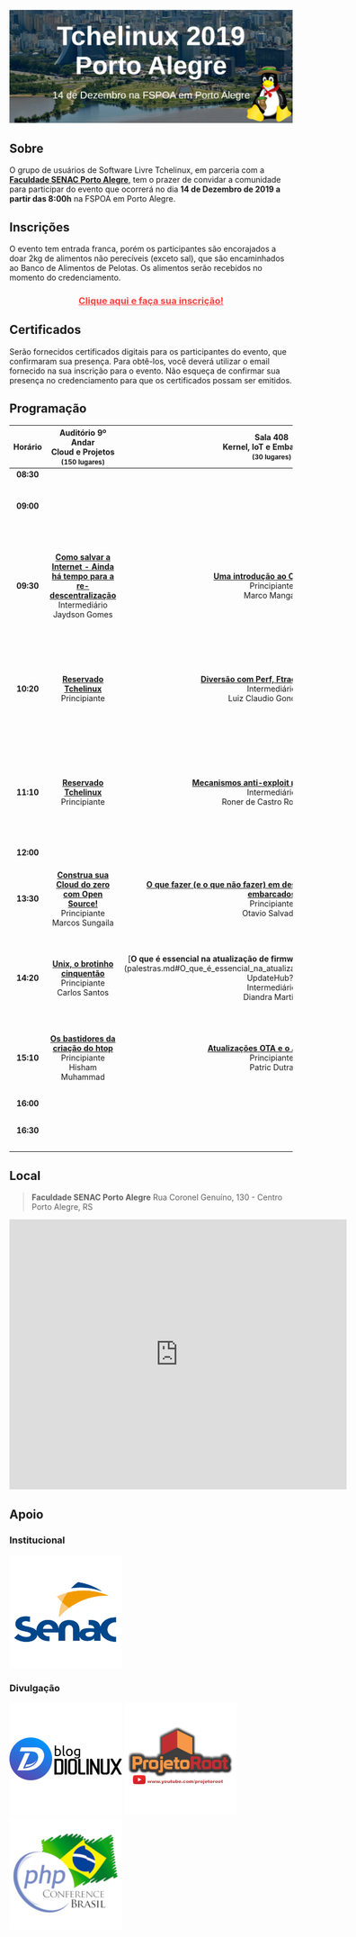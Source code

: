 [![Tchelinux 2019 Porto Alegre](images/banner.jpg)](#)

## Sobre

O grupo de usuários de Software Livre Tchelinux, em parceria com a [**Faculdade SENAC Porto Alegre**](http://senacrs.com.br/unidades.asp?unidade=63), tem o prazer de convidar a comunidade para participar do evento que ocorrerá no dia **14 de Dezembro de 2019 a partir das 8:00h** na FSPOA em Porto Alegre.

## Inscrições

O evento tem entrada franca, porém os participantes são encorajados a doar 2kg de alimentos não perecíveis (exceto sal), que são encaminhados ao Banco de Alimentos de Pelotas. Os alimentos serão recebidos no momento do credenciamento.

<center><a href="https://poa.tchelinux.org/inscricoes/" style="color:#ff4040"><b><h3>Clique aqui e faça sua inscrição!<h3></b></a></center>

## Certificados

Serão fornecidos certificados digitais para os participantes do evento, que confirmaram sua presença. Para obtê-los, você deverá utilizar o email fornecido na sua inscrição para o evento. Não esqueça de confirmar sua presença no credenciamento para que os certificados possam ser emitidos.

## Programação

| <center> Horário </center> | <center> **Auditório 9º Andar** <br> Cloud e Projetos <br> <small>(150 lugares)</small> </center> | <center> **Sala 408** <br> Kernel, IoT e Embarcados <br> <small>(30 lugares)</small> </center> | <center> **Sala 409** <br> Distribuições e Aplicativos <br> <small>(30 lugares)</small> </center> | <center> **Sala 410** <br> Comunidade e Carreira <br> <small>(30 lugares)</small> </center> | <center> **Sala 412** <br> Cases e Empreendedorismo <br> <small>(30 lugares)</small> </center> | <center> **Sala 413** <br> Segurança e Blockchain<br> <small>(50 lugares)</small> </center> | <center> **Sala 502** <br> DevOps e Sysadmin <br> <small>(30 lugares)</small> </center> | <center> **Sala 503** <br> Desenvolvimento Web<br> <small>(40 lugares)</small> </center> | <center> **Sala 504** <br> Python e Big Data<br> <small>(40 lugares)</small> </center> | <center> **Sala 601** <br> Golang, Lua e Rust <br> <small>(30 lugares)</small> </center> | <center> **Sala 602** <br> Desenvolvimento Mobile<br> <small>(30 lugares)</small> </center> |
|:--------------------------:|:-----------------------:|:-----------------------:|:-----------------------:|:-----------------------:|:-----------------------:|:-----------------------:|:-----------------------:|:-----------------------:|:-----------------------:|:-----------------------:|:-----------------------:|
| **08:30** <td colspan=12><center>**Credenciamento**</center> |
| **09:00** <td colspan=12><center>**Abertura**<br> Auditório 9º Andar <br> <br> <span class="label label-info">Todo o público</span> <br>  Equipe Tchelinux <br> </center> |
| **09:30** | [**Como salvar a Internet - Ainda há tempo para a re-descentralização**](palestras.md#Como_salvar_a_Internet_-_Ainda_há_tempo_para_a_re-descentralização) <br> <span class="label label-warning">Intermediário</span> <br>  Jaydson Gomes | [**Uma introdução ao OpenALPR**](palestras.md#Uma_introdução_ao_OpenALPR) <br> <span class="label label-success">Principiante</span> <br> Marco Mangan  | [**Escrita acadêmica com o Latex**](palestras.md#Escrita_acadêmica_com_o_Latex)  <br> <span class="label label-success">Principiante</span> <br> Patrícia Kayser Vargas Mangan | [**Soft Skills - As Habilidades do profissional de TI de destaque**](palestras.md#Soft_Skills_-_As_Habilidades_do_profissional_de_TI_de_destaque)  <br> <span class="label label-success">Principiante</span> <br> Alisson Pereira Carvalho de Lima | [**Consolidando Infraestrutura para implementação de Ubuntu como Desktop na PROCERGS**](palestras.md#Consolidando_Infraestrutura_para_implementação_de_Ubuntu_como_Desktop_na_PROCERGS)  <br> <span class="label label-success">Principiante</span> <br> Thiago Boeira | [**Phishing. Por que ainda caímos nesse golpe?**](palestras.md#Phishing._Por_que_ainda_caímos_nesse_golpe?)  <br> <span class="label label-success">Principiante</span> <br> Élvis da Silva Steinbach | [**Don't Repeat Yourself - Abstraindo funcionalidades com Jenkins Shared Libraries**](palestras.md#Don't_Repeat_Yourself_-_Abstraindo_funcionalidades_com_Jenkins_Shared_Libraries)  <br> <span class="label label-warning">Intermediário</span> <br> Robson Luiz Valim de Bittencourt | [**Testes unitários e de integração com React**](palestras.md#Testes_unitários_e_de_integração_com_React)  <br> <span class="label label-warning">Intermediário</span> <br> Dennis Kaffer | [**Uma Não-Gentil Introdução ao Stream Processing**](palestras.md#Uma_Não-Gentil_Introdução_ao_Stream_Processing)  <br> <span class="label label-warning">Intermediário</span> <br> Julio Biason | [**Golang: a sua nova linguagem de programação favorita**](palestras.md#Golang:_a_sua_nova_linguagem_de_programação_favorita)  <br> <span class="label label-success">Principiante</span> <br> Ricardo Robaina |  [**Introdução ao Desenvolvimento Móvel com Ionic**](palestras.md#Introdução_ao_Desenvolvimento_Móvel_com_Ionic)  <br> <span class="label label-success">Principiante</span> <br> Rafael Jeffman |
| **10:20** | [**Reservado Tchelinux**]() <br> <span class="label label-success">Principiante</span> <br>  | [**Diversão com Perf, Ftrace e Bpftrace**](palestras.md#Diversão_com_Perf,_Ftrace_e_Bpftrace) <br> <span class="label label-warning">Intermediário</span> <br> Luiz Claudio Gonçalves  | [**Introdução a linha de comando e automação em Shell Script**](palestras.md#Introdução_a_linha_de_comando_e_automação_em_Shell_Script)  <br> <span class="label label-success">Principiante</span> <br> Mateus Gabriel Müller | [**Conhecendo seus usuários com Matomo**](palestras.md#Conhecendo_seus_usuários_com_Matomo)  <br> <span class="label label-warning">Intermediário</span> <br> Sidney Souza | [**A jornada para o DevOps no âmbito militar: Lições aprendidas para uma automação bem sucedida**](palestras.md#A_jornada_para_o_DevOps_no_âmbito_militar:_Lições_aprendidas_para_uma_automação_bem_sucedida)  <br> <span class="label label-success">Principiante</span> <br> Thiago Finardi | [**Configure seu primeiro servidor VPS na nuvem**](palestras.md#Configure_seu_primeiro_servidor_VPS_na_nuvem)  <br> <span class="label label-warning">Intermediário</span> <br> William Brendaw | [**Testes automatizados para servidores aarch64 em um Datacenter**](palestras.md#Testes_automatizados_para_servidores_aarch64_em_um_Datacenter)  <br> <span class="label label-warning">Intermediário</span> <br> Patrícia Domingues | [**Introdução ao Vue.js**](palestras.md#Introdução_ao_Vue.js) <br> <span class="label label-success">Principiante</span> <br> João Pedro Sabbado Pereira | [**Por que a galinha atravessou a rua?**](palestras.md#Por_que_a_galinha_atravessou_a_rua?)  <br> <span class="label label-success">Principiante</span> <br> Alan Mussoi | [**Desmistificando o compilador Go: a jornada do func main() até o go run**](palestras.md#Desmistificando_o_compilador_Go:_a_jornada_do_func_main%28%29_até_o_go_run)  <br> <span class="label label-warning">Intermediário</span> <br> Alex Garzão | [**Nativo, híbrido ou PWA?  O que escolher para seu app?**](palestras.md#Nativo,_híbrido_ou_PWA?_O_que_escolher_para_seu_app?)  <br> <span class="label label-success">Principiante</span> <br> Jefferson Cardoso |
| **11:10** | [**Reservado Tchelinux**]() <br> <span class="label label-success">Principiante</span> <br>  | [**Mecanismos anti-exploit no Kernel Linux**](palestras.md#Mecanismos_anti-exploit_no_Kernel_Linux) <br> <span class="label label-warning">Intermediário</span> <br> Roner de Castro Rodrigues  | [**Introdução ao NixOS**](palestras.md#Introdução_ao_NixOS)  <br> <span class="label label-success">Principiante</span> <br> Victor Hugo Aguiar Pacce | [**...porque no MEU TEMPO: um comparativo dos dias atuais com 10+ anos atrás**](palestras.md#...porque_no_MEU_TEMPO:_um_comparativo_dos_dias_atuais_com_10+_anos_atrás)  <br> <span class="label label-success">Principiante</span> <br> Fábio Beneditto |  [**A importância da arquitetura de infraestrutura**](palestras.md#A_importância_da_arquitetura_de_infraestrutura)  <br> <span class="label label-warning">Intermediário</span> <br> Marcelo Veriato Lima | [**Detectando e Respondendo Incidentes de Segurança em Frontends Nginx Utilizando ELK**](palestras.md#Detectando_e_Respondendo_Incidentes_de_Segurança_em_Frontends_Nginx_Utilizando_ELK)  <br> <span class="label label-danger">Avançado</span> <br> Jerônimo Zucco | [**Container-Broker - Orquestrador de containers docker escrito em Ruby on Rails**](palestras.md#Container-Broker_-_Orquestrador_de_containers_docker_escrito_em_Ruby_on_Rails)  <br> <span class="label label-warning">Intermediário</span> <br> João Carlos Vieira | [**Banco de Dados Livre: Elaborando soluções de qualidade para o seu projeto!**](palestras.md#Banco_de_Dados_Livre:_Elaborando_soluções_de_qualidade_para_o_seu_projeto!)  <br> <span class="label label-success">Principiante</span> <br> Willian Barreto Froes | [**Uma API Responsa**](palestras.md#Uma_API_Responsa)  <br> <span class="label label-warning">Intermediário</span> <br> Rafael Jeffman | [**Primeiros passos com a Linguagem Lua**](palestras.md#Primeiros_passos_com_a_Linguagem_Lua)  <br> <span class="label label-success">Principiante</span> <br> João Avelino Bellomo Filho | [**Migrando do complexo Java para o simplificado Kotlin**](palestras.md#Migrando_do_complexo_Java_para_o_simplificado_Kotlin)  <br> <span class="label label-success">Principiante</span> <br> Filipe Nunes |
| **12:00** <td colspan=12><center>**Intervalo para Almoço**</center> |
| **13:30** | [**Construa sua Cloud do zero com Open Source!**](palestras.md#Construa_sua_Cloud_do_zero_com_Open_Source!) <br> <span class="label label-success">Principiante</span> <br> Marcos Sungaila | [**O que fazer (e o que não fazer) em desenvolvimento de sistemas embarcados**](O_que_fazer_%28e_o_que_não_fazer%29_em_desenvolvimento_de_sistemas_embarcados) <br> <span class="label label-success">Principiante</span> <br>  Otavio Salvador |  [**Entendendo o Systemd**](palestras.md#Entendendo_o_Systemd)  <br> <span class="label label-warning">Intermediário</span> <br> João Avelino Bellomo Filho | [**Considerações sobre 20 anos de experiência com Linux (software e hardware)**](palestras.md#Considerações_sobre_20_anos_de_experiência_com_Linux_%28software_e_hardware%29)  <br> <span class="label label-success">Principiante</span> <br> Rudá Moura | [**Riscos e falhas**](palestras.md#Riscos_e_falhas)  <br> <span class="label label-success">Principiante</span> <br> Marco Antonio Martins Junior (somatório) | [**Programação Solidity para Contratos Inteligentes**](palestras.md#Programação_Solidity_para_Contratos_Inteligentes)  <br> <span class="label label-warning">Intermediário</span> <br> Rodrigo Rosa da Silva | [**OpenShift Container Platform - Overview**](palestras.md#OpenShift_Container_Platform_-_Overview)  <br> <span class="label label-success">Principiante</span> <br> Deivid Pilla | [**Qualidade Essencial para Projetos PHP**](palestras.md#Qualidade_Essencial_para_Projetos_PHP)  <br> <span class="label label-success">Principiante</span> <br> Er Galvão Abbott | [**Desenvolvendo Jogos com PyGame**](palestras.md#Desenvolvendo_Jogos_com_PyGame)  <br> <span class="label label-success">Principiante</span> <br> Jerônimo Madruga | [**Estendendo o NGINX com Lua**](palestras.md#Estendendo_o_NGINX_com_Lua)  <br> <span class="label label-warning">Intermediário</span> <br> Vinicius Sigfredi Mignot | [**Coroutines vs RX**](palestras.md#Coroutines_vs_RX)  <br> <span class="label label-warning">Intermediário</span> <br> Filipe Nunes |
| **14:20** | [**Unix, o brotinho cinquentão**](palestras.md#Unix,_o_brotinho_cinquentão) <br> <span class="label label-success">Principiante</span> <br> Carlos Santos |  [**O que é essencial na atualização de firmware OTA e por que UpdateHub?**](palestras.md#O_que_é_essencial_na_atualização_de_firmware_OTA_e_por_que UpdateHub?) <br> <span class="label label-warning">Intermediário</span> <br>  Diandra Martini | [**Bash do Dia a Dia**](palestras.md#Bash_do_Dia_a_Dia)  <br> <span class="label label-success">Principiante</span> <br> Wanderson Henrique Camargo Rosa | [**Tudo que você queria saber sobre a LGPD e não sabia pra quem perguntar!**](palestras.md#Tudo_que_você_queria_saber_sobre_a_LGPD_e_não_sabia_pra_quem_perguntar!)  <br> <span class="label label-warning">Intermediário</span> <br> Marcos Lucas | [**Dicas e Ferramentas para montar seu primeiro modelo de negócios.**](palestras.md#Dicas_e_Ferramentas_para_montar_seu_primeiro_modelo_de_negócios.)  <br> <span class="label label-success">Principiante</span> <br> Cláudia Tomie Fujiya Sungaila | [**Insegurança na Internet**](palestras.md#Insegurança_na_Internet)  <br> <span class="label label-warning">Intermediário</span> <br> Diego Luiz Silva da Costa | [**Utilizando o Rocket Chat em container**](palestras.md#Utilizando_o_Rocket_Chat_em_container)  <br> <span class="label label-warning">Intermediário</span> <br> Fabricio Machado | [**Integração Contínua em Projetos PHP Utilizando Github Actions**](palestras.md#Integração_Contínua_em_Projetos_PHP_Utilizando_Github_Actions)  <br> <span class="label label-warning">Intermediário</span> <br> Igor Santos | [**Flask and you**](palestras.md#Flask_and_you)  <br> <span class="label label-warning">Intermediário</span> <br> Luciano Camargo Cruz | [**Enferrujando a Web**](palestras.md#Enferrujando_a_Web)  <br> <span class="label label-warning">Intermediário</span> <br> Michel Martinez | [**Flutter Live Code - Criando um app lindo em 45 minutos**](palestras.md#Flutter_Live_Code_-_Criando_um_app_lindo_em_45_minutos)  <br> <span class="label label-warning">Intermediário</span> <br> João Rutkoski |
| **15:10** | [**Os bastidores da criação do htop**](palestras.md#Os_bastidores_da_criação_do_htop) <br> <span class="label label-success">Principiante</span> <br> Hisham Muhammad | [**Atualizações OTA e o Android OS**](palestras.md#Atualizações_OTA_e_o_Android_OS) <br> <span class="label label-success">Principiante</span> <br> Patric Dutra  | [**Introdução a agilidade e Scrum**](palestras.md#Introdução_a_agilidade_e_Scrum)  <br> <span class="label label-success">Principiante</span> <br> Marcus Vinicius Brum da Costa | [**Como matar a hydra da programação**](palestras.md#Como_matar_a_hydra_da_programação)  <br> <span class="label label-success">Principiante</span> <br> Perceu Bertoletti | [**TI Verde para nós Nerds!**](palestras.md#TI_Verde_para_nós_Nerds!)  <br> <span class="label label-success">Principiante</span> <br> Luiz Rauber Rodrigues | [**Shell Script para Pentesters - Ethical Hacker**](palestras.md#Shell_Script_para_Pentesters_-_Ethical_Hacker)  <br> <span class="label label-warning">Intermediário</span> <br> Mateus Buogo | [**Prometheus 101**](palestras.md#Prometheus_101)  <br> <span class="label label-success">Principiante</span> <br> Sebastian Webber | [**PHP SSO no Zentyal**](palestras.md#PHP_SSO_no_Zentyal)  <br> <span class="label label-warning">Intermediário</span> <br> Jackson Ferreira de Andrade Mafra | [**Python para Análise de Dados**](palestras.md#Python_para_Análise_de_Dados)  <br> <span class="label label-success">Principiante</span> <br> Andrius Jaques | [**Rust para Linux Embarcados**](palestras.md#Rust_para_Linux_Embarcados)  <br> <span class="label label-warning">Intermediário</span> <br> Jonathas Augusto de Oliveira Conceição | [**Flutter e Hasura**](palestras.md#Flutter_e_Hasura)  <br> <span class="label label-warning">Intermediário</span> <br> Vilson Dauinheimer |
| **16:00** <td colspan=12><center>**Coffee-Break**</center> |
| **16:30** <td colspan=12><center>**Encerramento**<br> Auditório 9º Andar <br>  <span class="label label-info">Todo o público</span> <br> Equipe Tchelinux <br> </center> |

## Local

> **Faculdade SENAC Porto Alegre**
> Rua Coronel Genuíno, 130 - Centro
> Porto Alegre, RS

<div class="map-responsive">
  <iframe src="https://www.google.com/maps/embed?pb=!1m18!1m12!1m3!1d13816.22495260168!2d-51.226522!3d-30.035244400000007!2m3!1f0!2f0!3f0!3m2!1i1024!2i768!4f13.1!3m3!1m2!1s0x0%3A0x514b4935e97fbf4d!2sFaculdade+Senac+Porto+Alegre+(Campus+I)!5e0!3m2!1spt-BR!2sbr!4v1564428617839!5m2!1spt-BR!2sbr" width="600" height="480" frameborder="0" style="border:0" allowfullscreen></iframe>
</div>

## Apoio

### Institucional

[![Faculdade SENAC Porto Alegre](images/FSPOA.png)](http://senacrs.com.br/unidades.asp?unidade=63)

### Divulgação

[![Blog Diolinux](images/logo_diolinux.png)](https://www.diolinux.com.br/)
[![Projeto Root](images/logo_projetoroot.png)](https://projetoroot.com.br/)
[![PHP Conference Brasil](images/logo_phpconference.png)](https://phpconference.com.br/)
